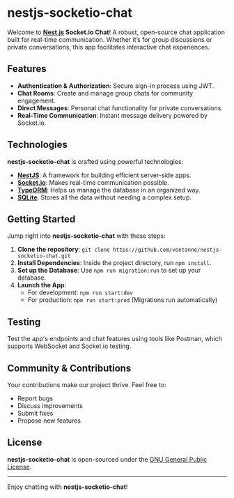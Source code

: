 # nestjs-socketio-chat

Welcome to **[Nest.js](https://nestjs.com) Socket.io Chat**! A robust, open-source chat application built for real-time communication. Whether it’s for group discussions or private conversations, this app facilitates interactive chat experiences.

## Features

- **Authentication & Authorization**: Secure sign-in process using JWT.
- **Chat Rooms**: Create and manage group chats for community engagement.
- **Direct Messages**: Personal chat functionality for private conversations.
- **Real-Time Communication**: Instant message delivery powered by Socket.io.

## Technologies

**nestjs-socketio-chat** is crafted using powerful technologies:

- **[NestJS](https://nestjs.com/)**: A framework for building efficient server-side apps.
- **[Socket.io](https://socket.io/)**: Makes real-time communication possible.
- **[TypeORM](https://typeorm.io/)**: Helps us manage the database in an organized way.
- **[SQLite](https://www.sqlite.org/)**: Stores all the data without needing a complex setup.

## Getting Started

Jump right into **nestjs-socketio-chat** with these steps:

1. **Clone the repository**: `git clone https://github.com/vontanne/nestjs-socketio-chat.git`
2. **Install Dependencies**: Inside the project directory, run `npm install`.
3. **Set up the Database**: Use `npm run migration:run` to set up your database.
4. **Launch the App**:
   - For development: `npm run start:dev`
   - For production: `npm run start:prod` (Migrations run automatically)

## Testing

Test the app's endpoints and chat features using tools like Postman, which supports WebSocket and Socket.io testing.

## Community & Contributions

Your contributions make our project thrive. Feel free to:

- Report bugs
- Discuss improvements
- Submit fixes
- Propose new features

## License

**nestjs-socketio-chat** is open-sourced under the [GNU General Public License](./LICENSE).

---

Enjoy chatting with **nestjs-socketio-chat**!
